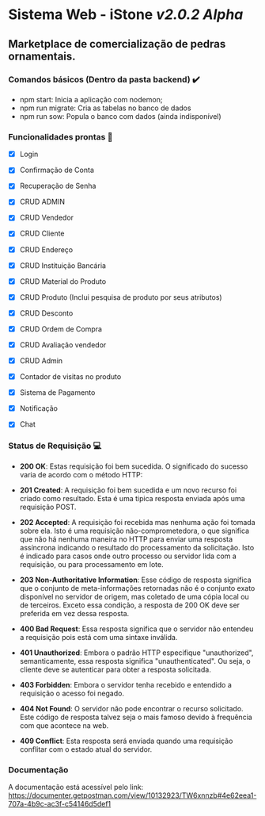 # Sistema Web - iStone *v2.0.2 Alpha*
Marketplace de comercialização de pedras ornamentais. 
---
### Comandos básicos (Dentro da pasta backend) ✔️

- npm start: Inicia a aplicação com nodemon;
- npm run migrate: Cria as tabelas no banco de dados
- npm run sow: Popula o banco com dados (ainda indisponível)

### Funcionalidades prontas :dart:

- [X] Login
- [X] Confirmação de Conta
- [X] Recuperação de Senha
- [X] CRUD ADMIN
- [X] CRUD Vendedor
- [X] CRUD Cliente
- [X] CRUD Endereço
- [X] CRUD Instituição Bancária
- [X] CRUD Material do Produto
- [X] CRUD Produto (Inclui pesquisa de produto por seus atributos)
- [X] CRUD Desconto
- [X] CRUD Ordem de Compra
- [X] CRUD Avaliação vendedor
- [X] CRUD Admin
- [X] Contador de visitas no produto
- [X] Sistema de Pagamento
- [X] Notificação
- [X] Chat


### Status de Requisição 💻

- __200 OK__: 
Estas requisição foi bem sucedida. O significado do sucesso varia de acordo com o método HTTP:

- __201 Created__: 
A requisição foi bem sucedida e um novo recurso foi criado como resultado. Esta é uma tipica resposta enviada após uma requisição POST.

- __202 Accepted__: 
A requisição foi recebida mas nenhuma ação foi tomada sobre ela. Isto é uma requisição não-comprometedora, o que significa que não há nenhuma maneira no HTTP para enviar uma resposta assíncrona indicando o resultado do processamento da solicitação. Isto é indicado para casos onde outro processo ou servidor lida com a requisição, ou para processamento em lote.

- __203 Non-Authoritative Information__: 
Esse código de resposta significa que o conjunto de meta-informações retornadas não é o conjunto exato disponível no servidor de origem, mas coletado de uma cópia local ou de terceiros. Exceto essa condição, a resposta de 200 OK deve ser preferida em vez dessa resposta.

- __400 Bad Request__: 
Essa resposta significa que o servidor não entendeu a requisição pois está com uma sintaxe inválida.

- __401 Unauthorized__: 
Embora o padrão HTTP especifique "unauthorized", semanticamente, essa resposta significa "unauthenticated". Ou seja, o cliente deve se autenticar para obter a resposta solicitada.

- __403 Forbidden__:
Embora o servidor tenha recebido e entendido a requisição o acesso foi negado.

- __404 Not Found__: 
O servidor não pode encontrar o recurso solicitado. Este código de resposta talvez seja o mais famoso devido à frequência com que acontece na web.

- __409 Conflict__: 
Esta resposta será enviada quando uma requisição conflitar com o estado atual do servidor.

### Documentação

A documentação está acessível pelo link: https://documenter.getpostman.com/view/10132923/TW6xnnzb#4e62eea1-707a-4b9c-ac3f-c54146d5def1
